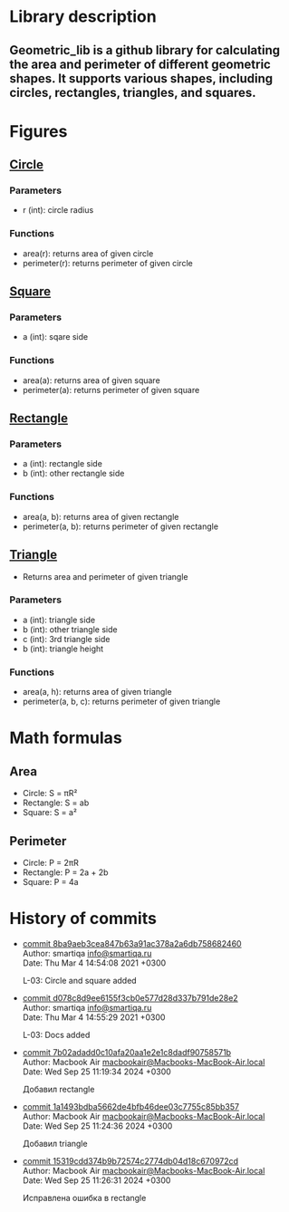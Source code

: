 # Library description
## Geometric_lib is a github library for calculating the area and perimeter of different geometric shapes. It supports various shapes, including circles, rectangles, triangles, and squares.


# Figures
## [Circle](https://github.com/pyotrusoff/geometric_lib/blob/new_features_%3C467815%3E/circle.py)
### Parameters 
- r (int): circle radius
### Functions 
- area(r): returns area of given circle
- perimeter(r): returns perimeter of given circle

## [Square](https://github.com/pyotrusoff/geometric_lib/blob/new_features_%3C467815%3E/square.py)
### Parameters
- a (int): sqare side
### Functions 
- area(a): returns area of given square
- perimeter(a): returns perimeter of given square

## [Rectangle](https://github.com/pyotrusoff/geometric_lib/blob/new_features_%3C467815%3E/rectangle.py)
### Parameters
- a (int): rectangle side
- b (int): other rectangle side
### Functions 
- area(a, b): returns area of given rectangle
- perimeter(a, b): returns perimeter of given rectangle

## [Triangle](https://github.com/pyotrusoff/geometric_lib/blob/new_features_%3C467815%3E/triangle.py)
- Returns area and perimeter of given triangle
### Parameters 
- a (int): triangle side
- b (int): other triangle side
- c (int): 3rd triangle side
- b (int): triangle height
### Functions 
- area(a, h): returns area of given triangle
- perimeter(a, b, c): returns perimeter of given triangle

# Math formulas
## Area
- Circle: S = πR²
- Rectangle: S = ab
- Square: S = a²

## Perimeter
- Circle: P = 2πR
- Rectangle: P = 2a + 2b
- Square: P = 4a  


# History of commits
- [commit 8ba9aeb3cea847b63a91ac378a2a6db758682460](https://github.com/pyotrusoff/geometric_lib/commit/8ba9aeb3cea847b63a91ac378a2a6db758682460)  
Author: smartiqa <info@smartiqa.ru>  
Date:   Thu Mar 4 14:54:08 2021 +0300

    L-03: Circle and square added
- [commit d078c8d9ee6155f3cb0e577d28d337b791de28e2](https://github.com/pyotrusoff/geometric_lib/commit/d078c8d9ee6155f3cb0e577d28d337b791de28e2)  
Author: smartiqa <info@smartiqa.ru>  
Date:   Thu Mar 4 14:55:29 2021 +0300

    L-03: Docs added
- [commit 7b02adadd0c10afa20aa1e2e1c8dadf90758571b](https://github.com/pyotrusoff/geometric_lib/commit/7b02adadd0c10afa20aa1e2e1c8dadf90758571b)  
Author: Macbook Air <macbookair@Macbooks-MacBook-Air.local>  
Date:   Wed Sep 25 11:19:34 2024 +0300

    Добавил rectangle
- [commit 1a1493bdba5662de4bfb46dee03c7755c85bb357](https://github.com/pyotrusoff/geometric_lib/commit/1a1493bdba5662de4bfb46dee03c7755c85bb357)  
Author: Macbook Air <macbookair@Macbooks-MacBook-Air.local>  
Date:   Wed Sep 25 11:24:36 2024 +0300

    Добавил triangle
- [commit 15319cdd374b9b72574c2774db04d18c670972cd](https://github.com/pyotrusoff/geometric_lib/commit/15319cdd374b9b72574c2774db04d18c670972cd)  
Author: Macbook Air <macbookair@Macbooks-MacBook-Air.local>  
Date:   Wed Sep 25 11:26:31 2024 +0300

    Исправлена ошибка в rectangle    